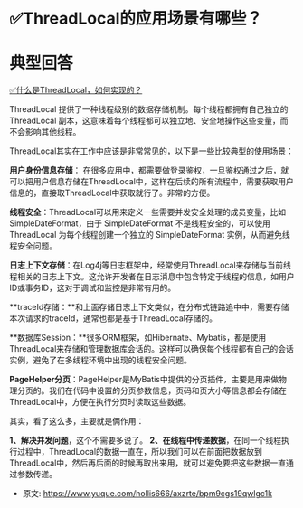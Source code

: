 # ✅ThreadLocal的应用场景有哪些？
<!--page header-->

<a name="fTxQ3"></a>
# 典型回答

[✅什么是ThreadLocal，如何实现的？](https://www.yuque.com/hollis666/axzrte/ihoye3?view=doc_embed)

ThreadLocal 提供了一种线程级别的数据存储机制。每个线程都拥有自己独立的 ThreadLocal 副本，这意味着每个线程都可以独立地、安全地操作这些变量，而不会影响其他线程。

ThreadLocal其实在工作中应该是非常常见的，以下是一些比较典型的使用场景：

**用户身份信息存储**： 在很多应用中，都需要做登录鉴权，一旦鉴权通过之后，就可以把用户信息存储在ThreadLocal中，这样在后续的所有流程中，需要获取用户信息的，直接取ThreadLocal中获取就行了。非常的方便。

**线程安全**：ThreadLocal可以用来定义一些需要并发安全处理的成员变量，比如SimpleDateFormat，由于 SimpleDateFormat 不是线程安全的，可以使用 ThreadLocal 为每个线程创建一个独立的 SimpleDateFormat 实例，从而避免线程安全问题。

**日志上下文存储**：在Log4j等日志框架中，经常使用ThreadLocal来存储与当前线程相关的日志上下文。这允许开发者在日志消息中包含特定于线程的信息，如用户ID或事务ID，这对于调试和监控是非常有用的。

**traceId存储：**和上面存储日志上下文类似，在分布式链路追中中，需要存储本次请求的traceId，通常也都是基于ThreadLocal存储的。

**数据库Session：**很多ORM框架，如Hibernate、Mybatis，都是使用ThreadLocal来存储和管理数据库会话的。这样可以确保每个线程都有自己的会话实例，避免了在多线程环境中出现的线程安全问题。

**PageHelper分页**：PageHelper是MyBatis中提供的分页插件，主要是用来做物理分页的。我们在代码中设置的分页参数信息，页码和页大小等信息都会存储在ThreadLocal中，方便在执行分页时读取这些数据。


其实，看了这么多，主要就是俩作用：

**1、解决并发问题**，这个不需要多说了。
**2、在线程中传递数据**，在同一个线程执行过程中，ThreadLocal的数据一直在，所以我们可以在前面把数据放到ThreadLocal中，然后再后面的时候再取出来用，就可以避免要把这些数据一直通过参数传递。


<!--page footer-->
- 原文: <https://www.yuque.com/hollis666/axzrte/bpm9cgs19qwlgc1k>